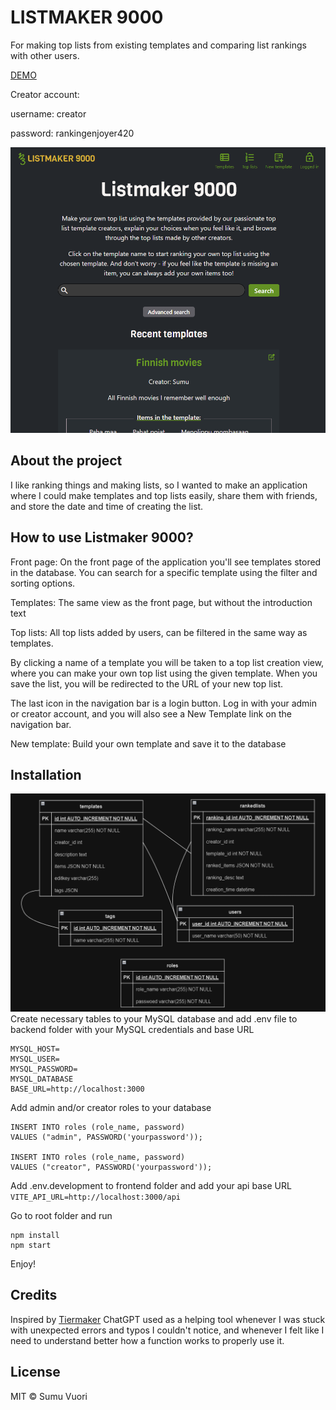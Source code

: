 # LISTMAKER 9000

For making top lists from existing templates and comparing list rankings with other users.

[DEMO](https://toplistmaker.onrender.com/)

Creator account:

username: creator

password: rankingenjoyer420

![Screenshot of the Listmaker 9000](./img/frontpage.png)

## About the project

I like ranking things and making lists, so I wanted to make an application where I could make templates and top lists easily, share them with friends, and store the date and time of creating the list.

## How to use Listmaker 9000?

Front page: On the front page of the application you'll see templates stored in the database. You can search for a specific template using the filter and sorting options.

Templates: The same view as the front page, but without the introduction text

Top lists: All top lists added by users, can be filtered in the same way as templates.

By clicking a name of a template you will be taken to a top list creation view, where you can make your own top list using the given template. When you save the list, you will be redirected to the URL of your new top list.

The last icon in the navigation bar is a login button. Log in with your admin or creator account, and you will also see a New Template link on the navigation bar.

New template: Build your own template and save it to the database

## Installation

![Tables in MySQL database](./img/database.png)
Create necessary tables to your MySQL database and add .env file to backend folder with your MySQL credentials and base URL

```
MYSQL_HOST=
MYSQL_USER=
MYSQL_PASSWORD=
MYSQL_DATABASE
BASE_URL=http://localhost:3000
```

Add admin and/or creator roles to your database

```
INSERT INTO roles (role_name, password)
VALUES ("admin", PASSWORD('yourpassword'));

INSERT INTO roles (role_name, password)
VALUES ("creator", PASSWORD('yourpassword'));
```

Add .env.development to frontend folder and add your api base URL
`VITE_API_URL=http://localhost:3000/api`

Go to root folder and run

```
npm install
npm start
```

Enjoy!

## Credits

Inspired by [Tiermaker](https://tiermaker.com/)
ChatGPT used as a helping tool whenever I was stuck with unexpected errors and typos I couldn't notice, and whenever I felt like I need to understand better how a function works to properly use it.

## License

MIT © Sumu Vuori
